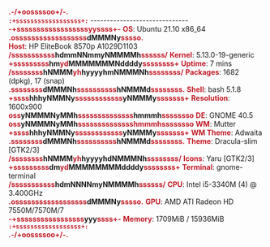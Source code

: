 <font color="#C01C28"><b>            .-/+oossssoo+/-.</b></font>               <br>
    <font color="#C01C28"><b>        `:+ssssssssssssssssss+:`</b></font>           ------------------------------ <br>
    <font color="#C01C28"><b>      -+ssssssssssssssssssyyssss+-</b></font>         <font color="#C01C28"><b>OS</b></font>: Ubuntu 21.10 x86_64 <br>
    <font color="#C01C28"><b>    .ossssssssssssssssss</b></font><b>dMMMNy</b><font color="#C01C28"><b>sssso.</b></font>       <font color="#C01C28"><br><b>Host</b></font>: HP EliteBook 8570p A1029D1103 <br>
    <font color="#C01C28"><b>   /sssssssssss</b></font><b>hdmmNNmmyNMMMMh</b><font color="#C01C28"><b>ssssss/</b></font>      <font color="#C01C28"><b>Kernel</b></font>: 5.13.0-19-generic <br>
    <font color="#C01C28"><b>  +sssssssss</b></font><b>hm</b><font color="#C01C28"><b>yd</b></font><b>MMMMMMMNddddy</b><font color="#C01C28"><b>ssssssss+</b></font>     <font color="#C01C28"><b>Uptime</b></font>: 7 mins 
    <font color="#C01C28"><b> /ssssssss</b></font><b>hNMMM</b><font color="#C01C28"><b>yh</b></font><b>hyyyyhmNMMMNh</b><font color="#C01C28"><b>ssssssss/</b></font>    <font color="#C01C28"><b>Packages</b></font>: 1682 (dpkg), 17 (snap) <br>
    <font color="#C01C28"><b>.ssssssss</b></font><b>dMMMNh</b><font color="#C01C28"><b>ssssssssss</b></font><b>hNMMMd</b><font color="#C01C28"><b>ssssssss.</b></font>   <font color="#C01C28"><b>Shell</b></font>: bash 5.1.8 <br>
    <font color="#C01C28"><b>+ssss</b></font><b>hhhyNMMNy</b><font color="#C01C28"><b>ssssssssssss</b></font><b>yNMMMy</b><font color="#C01C28"><b>sssssss+</b></font>   <font color="#C01C28"><b>Resolution</b></font>: 1600x900 <br>
    <font color="#C01C28"><b>oss</b></font><b>yNMMMNyMMh</b><font color="#C01C28"><b>ssssssssssssss</b></font><b>hmmmh</b><font color="#C01C28"><b>ssssssso</b></font>   <font color="#C01C28"><b>DE</b></font>: GNOME 40.5 <br>
    <font color="#C01C28"><b>oss</b></font><b>yNMMMNyMMh</b><font color="#C01C28"><b>sssssssssssssshmmmhssssssso</b></font>   <font color="#C01C28"><b>WM</b></font>: Mutter <br>
    <font color="#C01C28"><b>+ssss</b></font><b>hhhyNMMNy</b><font color="#C01C28"><b>ssssssssssss</b></font><b>yNMMMy</b><font color="#C01C28"><b>sssssss+</b></font>   <font color="#C01C28"><b>WM Theme</b></font>: Adwaita <br>
    <font color="#C01C28"><b>.ssssssss</b></font><b>dMMMNh</b><font color="#C01C28"><b>ssssssssss</b></font><b>hNMMMd</b><font color="#C01C28"><b>ssssssss.</b></font>   <font color="#C01C28"><b>Theme</b></font>: Dracula-slim [GTK2/3] <br>
    <font color="#C01C28"><b> /ssssssss</b></font><b>hNMMM</b><font color="#C01C28"><b>yh</b></font><b>hyyyyhdNMMMNh</b><font color="#C01C28"><b>ssssssss/</b></font>    <font color="#C01C28"><b>Icons</b></font>: Yaru [GTK2/3] <br>
    <font color="#C01C28"><b>  +sssssssss</b></font><b>dm</b><font color="#C01C28"><b>yd</b></font><b>MMMMMMMMddddy</b><font color="#C01C28"><b>ssssssss+</b></font>     <font color="#C01C28"><b>Terminal</b></font>: gnome-terminal <br>
    <font color="#C01C28"><b>   /sssssssssss</b></font><b>hdmNNNNmyNMMMMh</b><font color="#C01C28"><b>ssssss/</b></font>      <font color="#C01C28"><b>CPU</b></font>: Intel i5-3340M (4) @ 3.400GHz <br>
    <font color="#C01C28"><b>    .ossssssssssssssssss</b></font><b>dMMMNy</b><font color="#C01C28"><b>sssso.</b></font>       <font color="#C01C28"><b>GPU</b></font>: AMD ATI Radeon HD 7550M/7570M/7 <br>
    <font color="#C01C28"><b>      -+sssssssssssssssss</b></font><b>yyy</b><font color="#C01C28"><b>ssss+-</b></font>         <font color="#C01C28"><b>Memory</b></font>: 1709MiB / 15936MiB <br>
    <font color="#C01C28"><b>        `:+ssssssssssssssssss+:`</b></font><br>
    <font color="#C01C28"><b>            .-/+oossssoo+/-.</b></font> <br>
